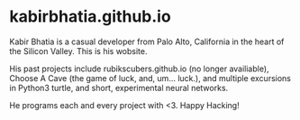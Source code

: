 # kabirbhatia.github.io


Kabir Bhatia is a casual developer from Palo Alto, California in the heart of the Silicon Valley. This is his wobsite.

His past projects include rubikscubers.github.io (no longer availiable), Choose A Cave (the game of luck, and, um... luck.), and multiple excursions in Python3 turtle, and short, experimental neural networks.

He programs each and every project with <3.
Happy Hacking!

